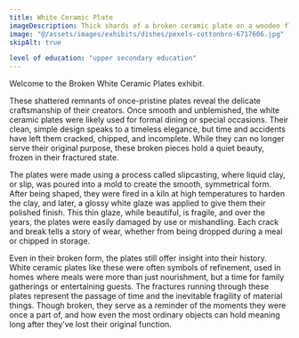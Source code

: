 ```yaml
---
title: White Ceramic Plate
imageDescription: Thick shards of a broken ceramic plate on a wooden floor.
image: "@/assets/images/exhibits/dishes/pexels-cottonbro-6717606.jpg"
skipAlt: true

level of education: "upper secondary education"
---
```


Welcome to the Broken White Ceramic Plates exhibit.

These shattered remnants of once-pristine plates reveal the delicate craftsmanship of their creators. Once smooth and unblemished, the white ceramic plates were likely used for formal dining or special occasions. Their clean, simple design speaks to a timeless elegance, but time and accidents have left them cracked, chipped, and incomplete. While they can no longer serve their original purpose, these broken pieces hold a quiet beauty, frozen in their fractured state.

The plates were made using a process called slipcasting, where liquid clay, or slip, was poured into a mold to create the smooth, symmetrical form. After being shaped, they were fired in a kiln at high temperatures to harden the clay, and later, a glossy white glaze was applied to give them their polished finish. This thin glaze, while beautiful, is fragile, and over the years, the plates were easily damaged by use or mishandling. Each crack and break tells a story of wear, whether from being dropped during a meal or chipped in storage.

Even in their broken form, the plates still offer insight into their history. White ceramic plates like these were often symbols of refinement, used in homes where meals were more than just nourishment, but a time for family gatherings or entertaining guests. The fractures running through these plates represent the passage of time and the inevitable fragility of material things. Though broken, they serve as a reminder of the moments they were once a part of, and how even the most ordinary objects can hold meaning long after they’ve lost their original function.
